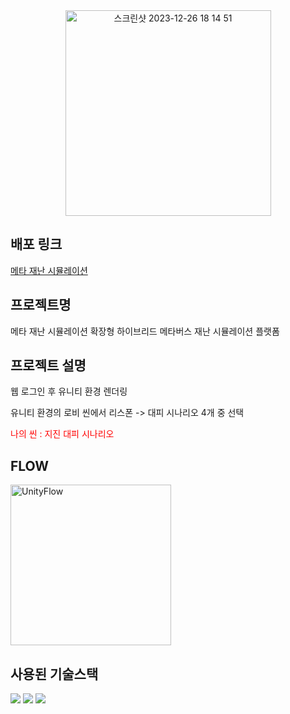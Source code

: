 <div>

  <div align="center">
      <img width="329" alt="스크린샷 2023-12-26 18 14 51" src="https://github.com/Kyxxn/React_Metaverse/assets/129862357/f982eb8e-7665-40eb-8f95-b55bb0bdbd6b">
  </div>

## 배포 링크

[메타 재난 시뮬레이션](http://3.36.87.32:3000/)   
## 프로젝트명   
메타 재난 시뮬레이션
확장형 하이브리드 메타버스 재난 시뮬레이션 플랫폼
## 프로젝트 설명   
<div>
  <p>웹 로그인 후 유니티 환경 렌더링</p>
  <p>유니티 환경의 로비 씬에서 리스폰 -> 대피 시나리오 4개 중 선택</p>
  <p style="color:red;">나의 씬 : 지진 대피 시나리오</p>
</div>

## FLOW
<img width="257" alt="UnityFlow" src="https://github.com/Kyxxn/Unity_Metaverse/assets/129862357/1b6a2592-1a77-4bf8-9b92-828df43c3d68">

## 사용된 기술스택   
<img src="https://img.shields.io/badge/React-61DAFB?style=for-the-badge&logo=react&logoColor=white"> <img src="https://img.shields.io/badge/Styled-components-DB7093?style=for-the-badge&logo=styledcomponents&logoColor=white"> <img src="https://img.shields.io/badge/Unity-000000?style=for-the-badge&logo=unity&logoColor=white">
</div>
